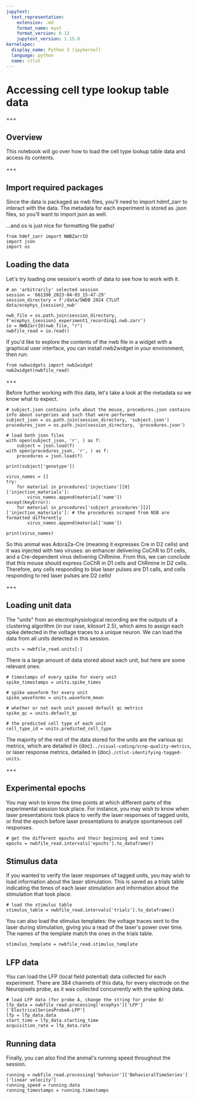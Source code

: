 ```yaml
---
jupytext:
  text_representation:
    extension: .md
    format_name: myst
    format_version: 0.13
    jupytext_version: 1.15.0
kernelspec:
  display_name: Python 3 (ipykernel)
  language: python
  name: ctlut
---
```


# Accessing cell type lookup table data

+++

## Overview

This notebook will go over how to load the cell type lookup table data and access its contents. 

+++

## Import required packages
Since the data is packaged as nwb files, you'll need to import hdmf_zarr to interact with the data. The metadata for each experiment is stored as .json files, so you'll want to import json as well.

...and os is just nice for formatting file paths!

```{code-cell} ipython3
from hdmf_zarr import NWBZarrIO
import json
import os
```

## Loading the data

Let's try loading one session's worth of data to see how to work with it.

```{code-cell} ipython3
# an 'arbitrarily' selected session
session = '661398_2023-04-03_15-47-29'
session_directory = f'/data/SWDB 2024 CTLUT data/ecephys_{session}_nwb'

nwb_file = os.path.join(session_directory, f'ecephys_{session}_experiment1_recording1.nwb.zarr')
io = NWBZarrIO(nwb_file, "r")
nwbfile_read = io.read()
```

If you'd like to explore the contents of the nwb file in a widget with a graphical user interface, you can install nwb2widget in your environment, then run:

```{hint}
from nwbwidgets import nwb2widget
nwb2widget(nwbfile_read)
```

+++

Before further working with this data, let's take a look at the metadata so we know what to expect.

```{code-cell} ipython3
# subject.json contains info about the mouse, procedures.json contains info about surgeries and such that were performed
subject_json = os.path.join(session_directory, 'subject.json')
procedures_json = os.path.join(session_directory, 'procedures.json')

# load both json files
with open(subject_json, 'r', ) as f:
    subject = json.load(f)
with open(procedures_json, 'r', ) as f:
    procedures = json.load(f)

print(subject['genotype'])

virus_names = []
try:
    for material in procedures['injections'][0]['injection_materials']:
        virus_names.append(material['name'])
except(KeyError):
    for material in procedures['subject_procedures'][2]['injection_materials']: # the procedures scraped from NSB are formatted differently
        virus_names.append(material['name'])

print(virus_names)
```

So this animal was Adora2a-Cre (meaning it expresses Cre in D2 cells) and it was injected with two viruses: an enhancer delivering CoChR to D1 cells, and a Cre-dependent virus delivering ChRmine. From this, we can conclude that this mouse should express CoChR in D1 cells and ChRmine in D2 cells. Therefore, any cells responding to blue laser pulses are D1 calls, and cells responding to red laser pulses are D2 cells!

+++

## Loading unit data
The "units" from an electrophysiological recording are the outputs of a clustering algorithm (in our case, kilosort 2.5), which aims to assign each spike detected in the voltage traces to a unique neuron. We can load the data from all units detected in this session.

```{code-cell} ipython3
units = nwbfile_read.units[:]
```

There is a large amount of data stored about each unit, but here are some relevant ones:

```{code-cell} ipython3
# timestamps of every spike for every unit
spike_timestamps = units.spike_times

# spike waveform for every unit
spike_waveforms = units.waveform_mean

# whether or not each unit passed default qc metrics
spike_qc = units.default_qc

# the predicted cell type of each unit
cell_type_id = units.predicted_cell_type
```

The majority of the rest of the data stored for the units are the various qc metrics, which are detailed in {doc}`../visual-coding/vcnp-quality-metrics`, or laser response metrics, detailed in {doc}`./ctlut-identifying-tagged-units`.

+++

## Experimental epochs

You may wish to know the time points at which different parts of the experimental session took place. For instance, you may wish to know when laser presentations took place to verify the laser responses of tagged units, or find the epoch before laser presentations to analyze spontaneous cell responses.

```{code-cell} ipython3
# get the different epochs and their beginning and end times
epochs = nwbfile_read.intervals['epochs'].to_dataframe()
```

## Stimulus data

If you wanted to verify the laser responses of tagged units, you may wish to load information about the laser stimulation. This is saved as a trials table indicating the times of each laser stimulation and information about the stimulation that took place.

```{code-cell} ipython3
# load the stimulus table
stimulus_table = nwbfile_read.intervals['trials'].to_dataframe()
```

You can also load the stimulus templates: the voltage traces sent to the laser during stimulation, giving you a read of the laser's power over time. The names of the template match the ones in the trials table.

```{code-cell} ipython3
stimulus_template = nwbfile_read.stimulus_template
```

## LFP data

You can load the LFP (local field potential) data collected for each experiment. There are 384 channels of this data, for every electrode on the Neuropixels probe, as it was collected concurrently with the spiking data.

```{code-cell} ipython3
# load LFP data (for probe A, change the string for probe B)
lfp_data = nwbfile_read.processing['ecephys']['LFP']['ElectricalSeriesProbeA-LFP']
lfp = lfp_data.data
start_time = lfp_data.starting_time
acquisition_rate = lfp_data.rate
```

## Running data

Finally, you can also find the animal's running speed throughout the session.

```{code-cell} ipython3
running = nwbfile_read.processing['behavior']['BehavioralTimeSeries']['linear velocity']
running_speed = running.data
running_timestamps = running.timestamps
```

```{code-cell} ipython3

```
